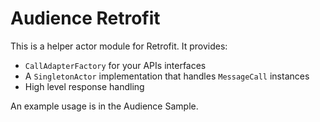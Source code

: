 # Audience Retrofit

This is a helper actor module for Retrofit. It provides:

- `CallAdapterFactory` for your APIs interfaces
- A `SingletonActor` implementation that handles `MessageCall` instances
- High level response handling

An example usage is in the Audience Sample.